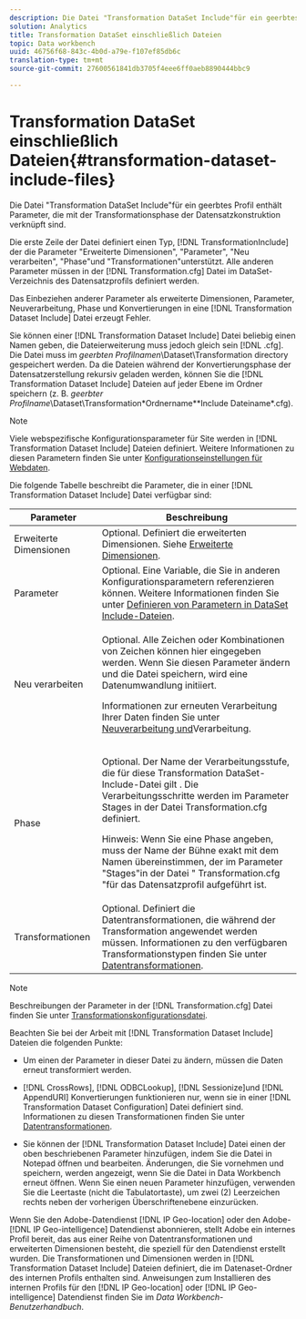 ```yaml
---
description: Die Datei "Transformation DataSet Include"für ein geerbtes Profil enthält Parameter, die mit der Transformationsphase der Datensatzkonstruktion verknüpft sind.
solution: Analytics
title: Transformation DataSet einschließlich Dateien
topic: Data workbench
uuid: 46756f68-843c-4b0d-a79e-f107ef85db6c
translation-type: tm+mt
source-git-commit: 27600561841db3705f4eee6ff0aeb8890444bbc9

---
```



# Transformation DataSet einschließlich Dateien{#transformation-dataset-include-files}

Die Datei &quot;Transformation DataSet Include&quot;für ein geerbtes Profil enthält Parameter, die mit der Transformationsphase der Datensatzkonstruktion verknüpft sind.

Die erste Zeile der Datei definiert einen Typ, [!DNL TransformationInclude] der die Parameter &quot;Erweiterte Dimensionen&quot;, &quot;Parameter&quot;, &quot;Neu verarbeiten&quot;, &quot;Phase&quot;und &quot;Transformationen&quot;unterstützt. Alle anderen Parameter müssen in der [!DNL Transformation.cfg] Datei im DataSet-Verzeichnis des Datensatzprofils definiert werden.

Das Einbeziehen anderer Parameter als erweiterte Dimensionen, Parameter, Neuverarbeitung, Phase und Konvertierungen in eine [!DNL Transformation Dataset Include] Datei erzeugt Fehler.

Sie können einer [!DNL Transformation Dataset Include] Datei beliebig einen Namen geben, die Dateierweiterung muss jedoch gleich sein [!DNL .cfg]. Die Datei muss im *geerbten Profilnamen*\Dataset\Transformation directory gespeichert werden. Da die Dateien während der Konvertierungsphase der Datensatzerstellung rekursiv geladen werden, können Sie die [!DNL Transformation Dataset Include] Dateien auf jeder Ebene im Ordner speichern (z. B. *geerbter Profilname*\Dataset\Transformation\*Ordnername*\*Include Dateiname*.cfg).

>[!NOTE]
>
>Viele webspezifische Konfigurationsparameter für Site werden in [!DNL Transformation Dataset Include] Dateien definiert. Weitere Informationen zu diesen Parametern finden Sie unter [Konfigurationseinstellungen für Webdaten](../../../../home/c-dataset-const-proc/c-config-web-data/c-config-web-data.md#concept-9a306b65483a484bb3f6f3c1d7e77519).

Die folgende Tabelle beschreibt die Parameter, die in einer [!DNL Transformation Dataset Include] Datei verfügbar sind:

<table id="table_7BD343888D9145BCBA889B531A4D18F8"> 
 <thead> 
  <tr> 
   <th colname="col1" class="entry"> Parameter </th> 
   <th colname="col2" class="entry"> Beschreibung </th> 
  </tr> 
 </thead>
 <tbody> 
  <tr> 
   <td colname="col1"> Erweiterte Dimensionen </td> 
   <td colname="col2"> Optional. Definiert die erweiterten Dimensionen. Siehe <a href="../../../../home/c-dataset-const-proc/c-ex-dim/c-abt-ex-dim.md"> Erweiterte Dimensionen</a>. </td> 
  </tr> 
  <tr> 
   <td colname="col1"> Parameter </td> 
   <td colname="col2"> Optional. Eine Variable, die Sie in anderen Konfigurationsparametern referenzieren können. Weitere Informationen finden Sie unter <a href="../../../../home/c-dataset-const-proc/c-dataset-inc-files/c-def-param-dataset-inc-files/c-def-param-dataset-inc-files.md#concept-5ad06acc8dc44bf2a99643fafdd56b50"> Definieren von Parametern in DataSet Include-Dateien</a>. </td> 
  </tr> 
  <tr> 
   <td colname="col1"> Neu verarbeiten </td> 
   <td colname="col2"> <p>Optional. Alle Zeichen oder Kombinationen von Zeichen können hier eingegeben werden. Wenn Sie diesen Parameter ändern und die Datei speichern, wird eine Datenumwandlung initiiert. </p> <p> Informationen zur erneuten Verarbeitung Ihrer Daten finden Sie unter <a href="../../../../home/c-dataset-const-proc/c-reproc-retrans/c-unst-reproc-retrans.md"> Neuverarbeitung und</a>Verarbeitung. </p> </td> 
  </tr> 
  <tr> 
   <td colname="col1"> Phase </td> 
   <td colname="col2"> <p>Optional. Der Name der Verarbeitungsstufe, die für diese <span class="wintitle"> Transformation DataSet-Include-Datei gilt</span> . Die Verarbeitungsschritte werden im Parameter Stages in der Datei <span class="filepath"> Transformation.cfg</span> definiert. </p> <p> <p>Hinweis: Wenn Sie eine Phase angeben, muss der Name der Bühne exakt mit dem Namen übereinstimmen, der im Parameter "Stages"in der Datei " <span class="filepath"> Transformation.cfg</span> "für das Datensatzprofil aufgeführt ist. </p> </p> </td> 
  </tr> 
  <tr> 
   <td colname="col1"> Transformationen </td> 
   <td colname="col2"> Optional. Definiert die Datentransformationen, die während der Transformation angewendet werden müssen. Informationen zu den verfügbaren Transformationstypen finden Sie unter <a href="../../../../home/c-dataset-const-proc/c-data-trans/c-abt-transf.md"> Datentransformationen</a>. </td> 
  </tr> 
 </tbody> 
</table>

>[!NOTE]
>
>Beschreibungen der Parameter in der [!DNL Transformation.cfg] Datei finden Sie unter [Transformationskonfigurationsdatei](../../../../home/c-dataset-const-proc/c-trans-config-file/c-abt-trans-config-file.md).

Beachten Sie bei der Arbeit mit [!DNL Transformation Dataset Include] Dateien die folgenden Punkte:

* Um einen der Parameter in dieser Datei zu ändern, müssen die Daten erneut transformiert werden.
* [!DNL CrossRows], [!DNL ODBCLookup], [!DNL Sessionize]und [!DNL AppendURI] Konvertierungen funktionieren nur, wenn sie in einer [!DNL Transformation Dataset Configuration] Datei definiert sind. Informationen zu diesen Transformationen finden Sie unter [Datentransformationen](../../../../home/c-dataset-const-proc/c-data-trans/c-abt-transf.md).

* Sie können der [!DNL Transformation Dataset Include] Datei einen der oben beschriebenen Parameter hinzufügen, indem Sie die Datei in Notepad öffnen und bearbeiten. Änderungen, die Sie vornehmen und speichern, werden angezeigt, wenn Sie die Datei in Data Workbench erneut öffnen. Wenn Sie einen neuen Parameter hinzufügen, verwenden Sie die Leertaste (nicht die Tabulatortaste), um zwei (2) Leerzeichen rechts neben der vorherigen Überschriftenebene einzurücken.

Wenn Sie den Adobe-Datendienst [!DNL IP Geo-location] oder den Adobe- [!DNL IP Geo-intelligence] Datendienst abonnieren, stellt Adobe ein internes Profil bereit, das aus einer Reihe von Datentransformationen und erweiterten Dimensionen besteht, die speziell für den Datendienst erstellt wurden. Die Transformationen und Dimensionen werden in [!DNL Transformation Dataset Include] Dateien definiert, die im Datenaset-Ordner des internen Profils enthalten sind. Anweisungen zum Installieren des internen Profils für den [!DNL IP Geo-location] oder [!DNL IP Geo-intelligence] Datendienst finden Sie im *Data Workbench-Benutzerhandbuch*.
